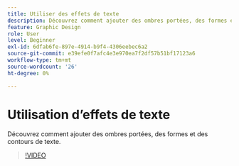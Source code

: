 ```yaml
---
title: Utiliser des effets de texte
description: Découvrez comment ajouter des ombres portées, des formes et des contours de texte
feature: Graphic Design
role: User
level: Beginner
exl-id: 6dfab6fe-897e-4914-b9f4-4306eebec6a2
source-git-commit: e39efe0f7afc4e3e970ea7f2df57b51bf17123a6
workflow-type: tm+mt
source-wordcount: '26'
ht-degree: 0%

---
```


# Utilisation d’effets de texte

Découvrez comment ajouter des ombres portées, des formes et des contours de texte.

>[!VIDEO](https://video.tv.adobe.com/v/3420222?quality=12&learn=on&hidetitle=true)
